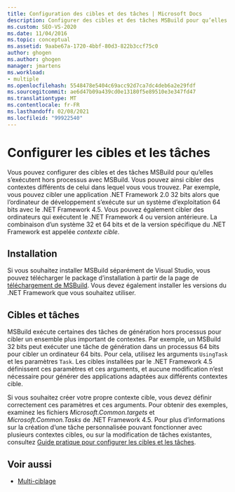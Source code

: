 ```yaml
---
title: Configuration des cibles et des tâches | Microsoft Docs
description: Configurer des cibles et des tâches MSBuild pour qu’elles s’exécutent hors processus avec MSBuild afin que vous puissiez cibler des contextes qui diffèrent de celui sur lequel vous exécutez.
ms.custom: SEO-VS-2020
ms.date: 11/04/2016
ms.topic: conceptual
ms.assetid: 9aabe67a-1720-4bbf-80d3-822b3ccf75c0
author: ghogen
ms.author: ghogen
manager: jmartens
ms.workload:
- multiple
ms.openlocfilehash: 5548478e5404c69acc92d7ca7dc4deb6a2e29fdf
ms.sourcegitcommit: ae6d47b09a439cd0e13180f5e89510e3e347fd47
ms.translationtype: MT
ms.contentlocale: fr-FR
ms.lasthandoff: 02/08/2021
ms.locfileid: "99922540"
---
```

# <a name="configure-targets-and-tasks"></a>Configurer les cibles et les tâches

Vous pouvez configurer des cibles et des tâches MSBuild pour qu’elles s’exécutent hors processus avec MSBuild. Vous pouvez ainsi cibler des contextes différents de celui dans lequel vous vous trouvez. Par exemple, vous pouvez cibler une application .NET Framework 2.0 32 bits alors que l’ordinateur de développement s’exécute sur un système d’exploitation 64 bits avec le .NET Framework 4.5. Vous pouvez également cibler des ordinateurs qui exécutent le .NET Framework 4 ou version antérieure. La combinaison d’un système 32 et 64 bits et de la version spécifique du .NET Framework est appelée *contexte cible*.

## <a name="installation"></a>Installation

  Si vous souhaitez installer MSBuild séparément de Visual Studio, vous pouvez télécharger le package d’installation à partir de la page de [téléchargement de MSBuild](https://www.microsoft.com/download/details.aspx?id=40760). Vous devez également installer les versions du .NET Framework que vous souhaitez utiliser.

## <a name="targets-and-tasks"></a>Cibles et tâches

 MSBuild exécute certaines des tâches de génération hors processus pour cibler un ensemble plus important de contextes.  Par exemple, un MSBuild 32 bits peut exécuter une tâche de génération dans un processus 64 bits pour cibler un ordinateur 64 bits. Pour cela, utilisez les arguments `UsingTask` et les paramètres `Task`. Les cibles installées par le .NET Framework 4.5 définissent ces paramètres et ces arguments, et aucune modification n’est nécessaire pour générer des applications adaptées aux différents contextes cible.

 Si vous souhaitez créer votre propre contexte cible, vous devez définir correctement ces paramètres et ces arguments. Pour obtenir des exemples, examinez les fichiers *Microsoft.Common.targets* et *Microsoft.Common.Tasks* de .NET Framework 4.5.  Pour plus d’informations sur la création d’une tâche personnalisée pouvant fonctionner avec plusieurs contextes cibles, ou sur la modification de tâches existantes, consultez [Guide pratique pour configurer les cibles et les tâches](../msbuild/how-to-configure-targets-and-tasks.md).

## <a name="see-also"></a>Voir aussi

- [Multi-ciblage](../msbuild/msbuild-multitargeting-overview.md)

